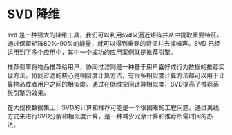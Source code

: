 # SVD 降维
svd 是一种强大的降维工具，我们可以利用svd来逼近矩阵并从中提取重要特征。通过保留矩阵80%-90%的能量，就可以得到重要的特征并去掉噪声。SVD 已经运用到了多个应用中，其中一个成功的应用案例就是推荐引擎。

推荐引擎将物品推荐给用户，协同过滤则是一种基于用户喜好或行为数据的推荐实现方法。协同过滤的核心是相似度计算方法，有很多相似度计算方法都可以用于计算物品或者用户之间的相似度。通过在低维空间计算相似度，SVD提高了推荐系统引擎的效果。

在大规模数据集上，SVD的计算和推荐可能是一个很困难的工程问题。通过离线方式来进行SVD分解和相似度计算，是一种减少冗余计算和推荐所需时间的办法。